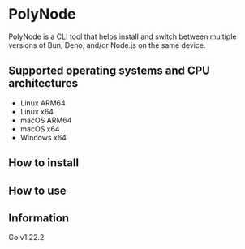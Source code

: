 # PolyNode

PolyNode is a CLI tool that helps install and switch between multiple versions of Bun, Deno, and/or Node.js on the same device.

## Supported operating systems and CPU architectures

- Linux ARM64
- Linux x64
- macOS ARM64
- macOS x64
- Windows x64

## How to install

## How to use

## Information

Go v1.22.2
